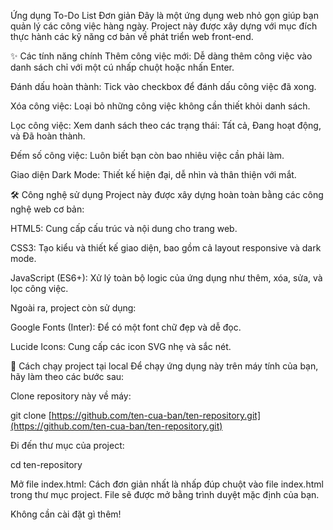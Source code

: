 Ứng dụng To-Do List Đơn giản
Đây là một ứng dụng web nhỏ gọn giúp bạn quản lý các công việc hàng ngày. Project này được xây dựng với mục đích thực hành các kỹ năng cơ bản về phát triển web front-end.


✨ Các tính năng chính
Thêm công việc mới: Dễ dàng thêm công việc vào danh sách chỉ với một cú nhấp chuột hoặc nhấn Enter.

Đánh dấu hoàn thành: Tick vào checkbox để đánh dấu công việc đã xong.

Xóa công việc: Loại bỏ những công việc không cần thiết khỏi danh sách.

Lọc công việc: Xem danh sách theo các trạng thái: Tất cả, Đang hoạt động, và Đã hoàn thành.

Đếm số công việc: Luôn biết bạn còn bao nhiêu việc cần phải làm.

Giao diện Dark Mode: Thiết kế hiện đại, dễ nhìn và thân thiện với mắt.

🛠️ Công nghệ sử dụng
Project này được xây dựng hoàn toàn bằng các công nghệ web cơ bản:

HTML5: Cung cấp cấu trúc và nội dung cho trang web.

CSS3: Tạo kiểu và thiết kế giao diện, bao gồm cả layout responsive và dark mode.

JavaScript (ES6+): Xử lý toàn bộ logic của ứng dụng như thêm, xóa, sửa, và lọc công việc.

Ngoài ra, project còn sử dụng:

Google Fonts (Inter): Để có một font chữ đẹp và dễ đọc.

Lucide Icons: Cung cấp các icon SVG nhẹ và sắc nét.

🚀 Cách chạy project tại local
Để chạy ứng dụng này trên máy tính của bạn, hãy làm theo các bước sau:

Clone repository này về máy:

git clone [https://github.com/ten-cua-ban/ten-repository.git](https://github.com/ten-cua-ban/ten-repository.git)

Đi đến thư mục của project:

cd ten-repository

Mở file index.html:
Cách đơn giản nhất là nhấp đúp chuột vào file index.html trong thư mục project. File sẽ được mở bằng trình duyệt mặc định của bạn.

Không cần cài đặt gì thêm!
